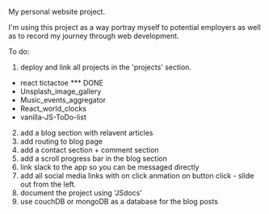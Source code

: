 My personal website project.

I'm using this project as a way portray myself to potential employers as well as to record my journey through web development.

To do: 

1. deploy and link all projects in the 'projects' section. 
- react tictactoe *** DONE
- Unsplash_image_gallery
- Music_events_aggregator
- React_world_clocks
- vanilla-JS-ToDo-list
2. add a blog section with relavent articles 
3. add routing to blog page
4. add a contact section + comment section
5. add a scroll progress bar in the blog section
6. link slack to the app so you can be messaged directly
7. add all social media links with on click anmation on button click - slide out from the left. 
8. document the project using 'JSdocs'
9. use couchDB or mongoDB as a database for the blog posts

